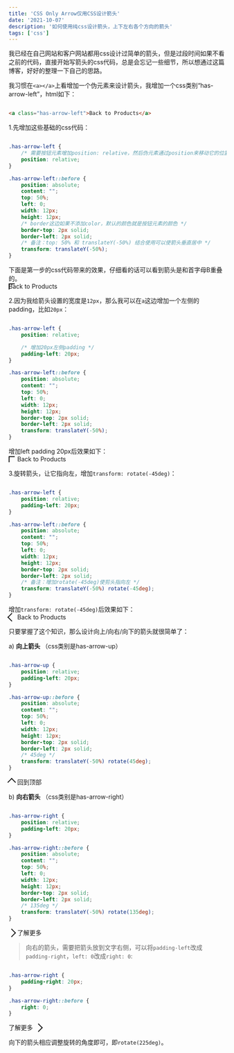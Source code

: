 ```yaml
---
title: 'CSS Only Arrow仅用CSS设计箭头'
date: '2021-10-07'
description: '如何使用纯css设计箭头，上下左右各个方向的箭头'
tags: ['css']
---
```


我已经在自己网站和客户网站都用css设计过简单的箭头，但是过段时间如果不看之前的代码，直接开始写箭头的css代码，总是会忘记一些细节，所以想通过这篇博客，好好的整理一下自己的思路。

我习惯在`<a></a>`上看增加一个伪元素来设计箭头，我增加一个css类别“has-arrow-left”，html如下：
```html

<a class="has-arrow-left">Back to Products</a>

```

1.先增加这些基础的css代码：
```css

.has-arrow-left {
    /* 需要按钮元素增加position: relative，然后伪元素通过position来移动它的位置 */
    position: relative;
}

.has-arrow-left::before {
    position: absolute;
    content: "";
    top: 50%;
    left: 0;
    width: 12px;
    height: 12px;
    /* border这边如果不添加color，默认的颜色就是按钮元素的颜色 */
    border-top: 2px solid;
    border-left: 2px solid;
    /* 备注：top: 50% 和 translateY(-50%) 结合使用可以使箭头垂直居中 */
    transform: translateY(-50%);
}

```

下面是第一步的css代码带来的效果，仔细看的话可以看到箭头是和首字母B重叠的。<br>
<a class="has-arrow-left-1">Back to Products</a>
<style>
.has-arrow-left-1 {
  position: relative;
}
.has-arrow-left-1::before {
  position: absolute;
  content: "";
  top: 50%;
  left: 0;
  width: 12px;
  height: 12px;
  border-top: 2px solid;
  border-left: 2px solid;
  transform: translateY(-50%);
}
</style>

2.因为我给箭头设置的宽度是`12px`，那么我可以在`a`这边增加一个左侧的padding，比如`20px`：
```css

.has-arrow-left {
    position: relative;

    /* 增加20px左侧padding */
    padding-left: 20px;
}

.has-arrow-left::before {
    position: absolute;
    content: "";
    top: 50%;
    left: 0;
    width: 12px;
    height: 12px;
    border-top: 2px solid;
    border-left: 2px solid;
    transform: translateY(-50%);
}

```

增加left padding 20px后效果如下：<br>
<a class="has-arrow-left-2">Back to Products</a>
<style>
.has-arrow-left-2 {
  position: relative;
  padding-left: 20px;
}
.has-arrow-left-2::before {
  position: absolute;
  content: "";
  top: 50%;
  left: 0;
  width: 12px;
  height: 12px;
  border-top: 2px solid;
  border-left: 2px solid;
  transform: translateY(-50%);
}
</style>

3.旋转箭头，让它指向左，增加`transform: rotate(-45deg)`：
```css

.has-arrow-left {
    position: relative;
    padding-left: 20px;
}

.has-arrow-left::before {
    position: absolute;
    content: "";
    top: 50%;
    left: 0;
    width: 12px;
    height: 12px;
    border-top: 2px solid;
    border-left: 2px solid;
    /* 备注：增加rotate(-45deg)使剪头指向左 */
    transform: translateY(-50%) rotate(-45deg);
}

```
增加`transform: rotate(-45deg)`后效果如下：<br>
<a class="has-arrow-left-3">Back to Products</a>
<style>
.has-arrow-left-3 {
  position: relative;
  padding-left: 20px;
}
.has-arrow-left-3::before {
  position: absolute;
  content: "";
  top: 50%;
  left: 0;
  width: 12px;
  height: 12px;
  border-top: 2px solid;
  border-left: 2px solid;
  transform: translateY(-50%) rotate(-45deg);
}
</style>

只要掌握了这个知识，那么设计向上/向右/向下的箭头就很简单了：


a) **向上箭头** （css类别是has-arrow-up）
```css

.has-arrow-up {
    position: relative;
    padding-left: 20px;
}

.has-arrow-up::before {
    position: absolute;
    content: "";
    top: 50%;
    left: 0;
    width: 12px;
    height: 12px;
    border-top: 2px solid;
    border-left: 2px solid;
    /* 45deg */
    transform: translateY(-50%) rotate(45deg);
}

```
<a class="has-arrow-up">回到顶部</a>
<style>
.has-arrow-up {
  position: relative;
  padding-left: 20px;
}
.has-arrow-up::before {
  position: absolute;
  content: "";
  top: 50%;
  left: 0;
  width: 12px;
  height: 12px;
  border-top: 2px solid;
  border-left: 2px solid;
  transform: translateY(-50%) rotate(45deg);
}
</style>

b) **向右箭头** （css类别是has-arrow-right）

```css

.has-arrow-right {
    position: relative;
    padding-left: 20px;
}

.has-arrow-right::before {
    position: absolute;
    content: "";
    top: 50%;
    left: 0;
    width: 12px;
    height: 12px;
    border-top: 2px solid;
    border-left: 2px solid;
    /* 135deg */
    transform: translateY(-50%) rotate(135deg);
}

```

<a class="has-arrow-right">了解更多</a>
<style>
.has-arrow-right {
  position: relative;
  padding-left: 20px;
}
.has-arrow-right::before {
  position: absolute;
  content: "";
  top: 50%;
  left: 0;
  width: 12px;
  height: 12px;
  border-top: 2px solid;
  border-left: 2px solid;
  transform: translateY(-50%) rotate(135deg);
}
</style>

> 向右的箭头，需要把箭头放到文字右侧，可以将`padding-left`改成`padding-right`，`left: 0`改成`right: 0`:

```css

.has-arrow-right {
    padding-right: 20px;
}

.has-arrow-right::before {
    right: 0;
}

```

<a class="has-arrow-right-2">了解更多</a>
<style>
.has-arrow-right-2 {
  position: relative;
  padding-right: 20px;
}
.has-arrow-right-2::before {
  position: absolute;
  content: "";
  top: 50%;
  right: 0;
  width: 12px;
  height: 12px;
  border-top: 2px solid;
  border-left: 2px solid;
  transform: translateY(-50%) rotate(135deg);
}
</style>

向下的箭头相应调整旋转的角度即可，即`rotate(225deg)`。